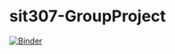 # sit307-GroupProject

[![Binder](https://mybinder.org/badge_logo.svg)](https://mybinder.org/v2/gh/AaronNorwood/sit307-GroupProject/HEAD)
